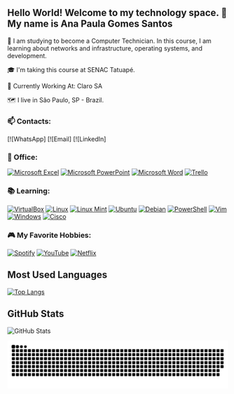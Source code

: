 ## Hello World! Welcome to my technology space. 👋 My name is Ana Paula Gomes Santos

🌱 I am studying to become a Computer Technician. In this course, I am learning about networks and infrastructure, operating systems, and development.

🎓 I'm taking this course at SENAC Tatuapé.

📱 Currently Working At: Claro SA

🗺 I live in São Paulo, SP - Brazil.

### 📫 Contacts:

[![WhatsApp]
[![Email]
[![LinkedIn]

### 🏢 Office:

[![Microsoft Excel](https://img.shields.io/badge/Microsoft%20Excel-217346?style=for-the-badge&logo=microsoft-excel&logoColor=white)](https://www.microsoft.com/pt-br/microsoft-365/excel)
[![Microsoft PowerPoint](https://img.shields.io/badge/Microsoft%20PowerPoint-B7472A?style=for-the-badge&logo=microsoft-powerpoint&logoColor=white)](https://www.microsoft.com/pt-br/microsoft-365/powerpoint)
[![Microsoft Word](https://img.shields.io/badge/Microsoft%20Word-2B579A?style=for-the-badge&logo=microsoft-word&logoColor=white)](https://www.microsoft.com/pt-br/microsoft-365/word)
[![Trello](https://img.shields.io/badge/Trello-0052CC?style=for-the-badge&logo=trello&logoColor=white)](https://trello.com)

### 📚 Learning:

[![VirtualBox](https://img.shields.io/badge/VirtualBox-183A7D?style=for-the-badge&logo=oracle&logoColor=white)](https://www.virtualbox.org)
[![Linux](https://img.shields.io/badge/Linux-FCC624?style=for-the-badge&logo=linux&logoColor=black)](https://www.linux.org)
[![Linux Mint](https://img.shields.io/badge/Linux%20Mint-87CF3D?style=for-the-badge&logo=linux-mint&logoColor=white)](https://linuxmint.com)
[![Ubuntu](https://img.shields.io/badge/Ubuntu-E95420?style=for-the-badge&logo=ubuntu&logoColor=white)](https://ubuntu.com)
[![Debian](https://img.shields.io/badge/Debian-A81D24?style=for-the-badge&logo=debian&logoColor=white)](https://www.debian.org)
[![PowerShell](https://img.shields.io/badge/PowerShell-5391FE?style=for-the-badge&logo=powershell&logoColor=white)](https://docs.microsoft.com/powershell/)
[![Vim](https://img.shields.io/badge/Vim-019733?style=for-the-badge&logo=vim&logoColor=white)](https://www.vim.org)
[![Windows](https://img.shields.io/badge/Windows-00A4EF?style=for-the-badge&logo=windows&logoColor=white)](https://www.microsoft.com/windows)
[![Cisco](https://img.shields.io/badge/Cisco-0056A0?style=for-the-badge&logo=cisco&logoColor=white)](https://www.cisco.com)

### 🎮 My Favorite Hobbies:

[![Spotify](https://img.shields.io/badge/Spotify-1DB954?style=for-the-badge&logo=spotify&logoColor=white)](https://www.spotify.com)
[![YouTube](https://img.shields.io/badge/YouTube-FF0000?style=for-the-badge&logo=youtube&logoColor=white)](https://www.youtube.com)
[![Netflix](https://img.shields.io/badge/Netflix-E50914?style=for-the-badge&logo=netflix&logoColor=white)](https://www.netflix.com)


## Most Used Languages
[![Top Langs](https://github-readme-stats.vercel.app/api/top-langs/?username=matheuspoliveiraa&layout=compact&theme=radical)](https://github.com/seuusuario)

## GitHub Stats
![GitHub Stats](https://github-readme-stats.vercel.app/api?username=anapaulagomes&show_icons=true&theme=radical)

<img align="center" alt="github contribution grid snake animation" src="https://raw.githubusercontent.com/mari4souza/mari4souza/output/github-contribution-grid-snake.svg">


